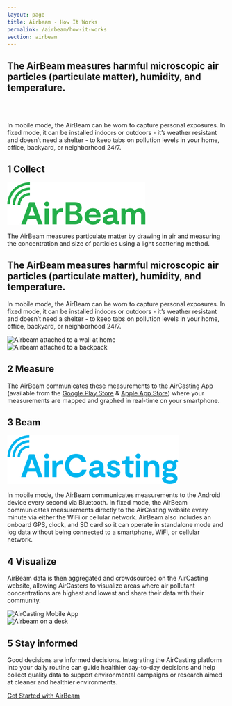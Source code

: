 ```yaml
---
layout: page
title: Airbeam - How It Works
permalink: /airbeam/how-it-works
section: airbeam
---
```


<section class="panel arc-background arc-background--right-teal-light arc-background--how-it-works">
  <div class="split--50 split--padding-right split--order-secondary">
    <h1 class="heading heading--large u--gray-text u--mobile-hidden">
      The AirBeam measures harmful microscopic air particles (particulate matter), humidity, and temperature.
    </h1>
    <br>
    <br>
    <p class="p--body u--mobile-hidden">
      In mobile mode, the AirBeam can be worn to capture personal exposures.  In fixed mode, it can be installed indoors or outdoors - it’s weather resistant and doesn’t need a shelter - to keep tabs on pollution levels in your home, office, backyard, or neighborhood 24/7.
    </p>
    <article class="container--narrow u--margin-top-huge">
      <h2 class="heading heading--medium">
        <span class="heading--underlined">1</span>
        <span class="heading--capitilized">Collect</span>
      </h2>
      <img class="logo logo--body" alt="Airbeam logo" src="/assets/img/svg/Airbeam-Logo-Body.svg" />
      <p class="p--body">
        The AirBeam measures particulate matter by drawing in air and measuring the concentration and size of particles using a light scattering method.
      </p>
    </article>

  </div>

  <div class="split--50 u--align-right">
    <h1 class="heading heading--large u--gray-text page-title u--tablet-hidden">
      The AirBeam measures harmful microscopic air particles (particulate matter), humidity, and temperature.
    </h1>
    <p class="p--body u--tablet-hidden">
      In mobile mode, the AirBeam can be worn to capture personal exposures.  In fixed mode, it can be installed indoors or outdoors - it’s weather resistant and doesn’t need a shelter - to keep tabs on pollution levels in your home, office, backyard, or neighborhood 24/7.
    </p>
    <img
      alt="Airbeam attached to a wall at home"
      class="img lazyload"
      data-src="/assets/img/pages/how-it-works/how-it-works-1.jpg?nf_resize=fit&w=750"
      src="/assets/img/pages/how-it-works/how-it-works-1.jpg?nf_resize=fit&w=20"
    />
  </div>
</section>

<section class="panel">
  <div class="split--50 split--padding-right">
    <img
      alt="Airbeam attached to a backpack"
      class="img lazyload"
      data-src="/assets/img/pages/how-it-works/how-it-works-2.jpg?nf_resize=fit&w=750"
      src="/assets/img/pages/how-it-works/how-it-works-2.jpg?nf_resize=fit&w=20"
    />
  </div>

  <div class="split--50">
    <article class="container--narrow container--centered">
      <h2 class="heading heading--medium">
        <span class="heading--underlined">2</span>
        <span class="heading--capitilized">Measure</span>
      </h2>
      <p class="p--body">
        The AirBeam communicates these measurements to the AirCasting App (available from the <a href="https://play.google.com/store/apps/details?id=pl.llp.aircasting&hl=en_US">Google Play Store</a> & <a href="https://apps.apple.com/us/app/aircasting/id1587685281#?platform=iphone">Apple App Store</a>) where your measurements are mapped and graphed in real-time on your smartphone.
      </p>
    </article>
  </div>
</section>

<section class="panel">
  <div class="split--50 split--padding-right split--order-secondary">
    <article class="container--narrow">
      <h2 class="heading heading--medium">
        <span class="heading--underlined heading--underlined--ac">3</span>
        <span class="heading--capitilized">Beam</span>
      </h2>
      <img class="logo logo--body" alt="AirCasting logo" src="/assets/img/svg/Aircasting-Logo-Body.svg" />
      <p class="p--body">
        In mobile mode, the AirBeam communicates measurements to the Android device every second via Bluetooth. In fixed mode, the AirBeam communicates measurements directly to the AirCasting website every minute via either the WiFi or cellular network. AirBeam also includes an onboard GPS, clock, and SD card so it can operate in standalone mode and log data without being connected to a smartphone, WiFi, or cellular network.
      </p>
    </article>
    <article class="container--narrow u--margin-top-big">
      <h2 class="heading heading--medium">
        <span class="heading--underlined heading--underlined--ac">4</span>
        <span class="heading--capitilized">Visualize</span>
      </h2>
      <p class="p--body">
        AirBeam data is then aggregated and crowdsourced on the AirCasting website, allowing AirCasters to visualize areas where air pollutant concentrations are highest and lowest and share their data with their community.
      </p>
    </article>
  </div>
  <div class="split--50">
    <img
      alt="AirCasting Mobile App"
      class="img img--margin-top lazyload"
      data-src="/assets/img/pages/how-it-works/app-new.png?nf_resize=fit&w=750"
      src="/assets/img/pages/how-it-works/app-new.png?nf_resize=fit&w=20"
    />
  </div>
</section>

<section class="panel">
  <div class="split--50 split--padding-right">
    <img
      alt="Airbeam on a desk"
      class="img lazyload"
      data-src="/assets/img/pages/how-it-works/how-it-works-3.jpg?nf_resize=fit&w=750"
      src="/assets/img/pages/how-it-works/how-it-works-3.jpg?nf_resize=fit&w=20"
    />
  </div>
  <div class="split--50">
    <article class="container--narrow container--centered">
      <h2 class="heading heading--medium">
        <span class="heading--underlined">5</span>
        <span class="heading--capitilized">Stay informed</span>
      </h2>
      <p class="p--body">
        Good decisions are informed decisions. Integrating the AirCasting platform into your daily routine can guide healthier day-to-day decisions and help collect quality data to support environmental campaigns or research aimed at cleaner and healthier environments.
      </p>
      <div class="u--align-center">
        <a href="/airbeam/buy-it-now" class="badge-link badge-link--hm">
          <span class="u--vertically-centered">Get Started with AirBeam</span>
        </a>
      </div>
    </article>
  </div>
</section>
